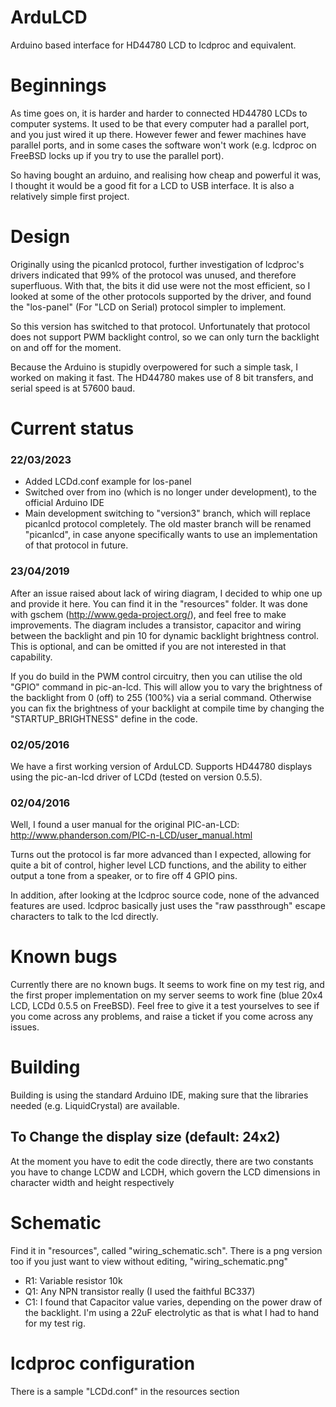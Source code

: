 # ArduLCD
Arduino based interface for HD44780 LCD to lcdproc and equivalent.

# Beginnings

As time goes on, it is harder and harder to connected HD44780 LCDs to computer systems. It used to be that every computer had a parallel port, and you just wired it up there.  However fewer and fewer machines have parallel ports, and in some cases the software won't work (e.g. lcdproc on FreeBSD locks up if you try to use the parallel port). 

So having bought an arduino, and realising how cheap and powerful it was, I thought it would be a good fit for a LCD to USB interface. It is also a relatively simple first project. 

# Design

Originally using the picanlcd protocol, further investigation of lcdproc's drivers indicated that 99% of the protocol was unused, and therefore superfluous. With that, the bits it did use were not the most efficient, so I looked at some of the other protocols supported by the driver, and found the "los-panel" (For "LCD on Serial) protocol simpler to implement.

So this version has switched to that protocol. Unfortunately that protocol does not support PWM backlight control, so we can only turn the backlight on and off for the moment.

Because the Arduino is stupidly overpowered for such a simple task, I worked on making it fast. The HD44780 makes use of 8 bit transfers, and serial speed is at 57600 baud.


# Current status
### 22/03/2023

- Added LCDd.conf example for los-panel
- Switched over from ino (which is no longer under development), to the official Arduino IDE
- Main development switching to "version3" branch, which will replace picanlcd protocol completely. The old master branch will be renamed "picanlcd", in case anyone specifically wants to use an implementation of that protocol in future.

### 23/04/2019

After an issue raised about lack of wiring diagram, I decided to whip one up and provide it here. You can find it in the "resources" folder. It was done with gschem (http://www.geda-project.org/), and feel free to make improvements. The diagram includes a transistor, capacitor and wiring between the backlight and pin 10 for dynamic backlight brightness control. This is optional, and can be omitted if you are not interested in that capability.

If you do build in the PWM control circuitry, then you can utilise the old "GPIO" command in pic-an-lcd. This will allow you to vary the brightness of the backlight from 0 (off) to 255 (100%) via a serial command. Otherwise you can fix the brightness of your backlight at compile time by changing the "STARTUP_BRIGHTNESS" define in the code.


### 02/05/2016

We have a first working version of ArduLCD. Supports HD44780 displays using the pic-an-lcd driver of LCDd (tested on version 0.5.5).

### 02/04/2016

Well, I found a user manual for the original PIC-an-LCD: http://www.phanderson.com/PIC-n-LCD/user_manual.html

Turns out the protocol is far more advanced than I expected, allowing for quite a bit of control, higher level LCD functions, and the ability to either output a tone from a speaker, or to fire off 4 GPIO pins.

In addition, after looking at the lcdproc source code, none of the advanced features are used. lcdproc basically just uses the "raw passthrough" escape characters to talk to the lcd directly.

# Known bugs

Currently there are no known bugs. It seems to work fine on my test rig, and the first proper implementation on my server seems to work fine (blue 20x4 LCD, LCDd 0.5.5 on FreeBSD). Feel free to give it a test yourselves to see if you come across any problems, and raise a ticket if you come across any issues.

# Building

Building is using the standard Arduino IDE, making sure that the libraries needed (e.g. LiquidCrystal) are available.

## To Change the display size (default: 24x2)

At the moment you have to edit the code directly, there are two constants you have to change LCDW and LCDH, which govern the LCD dimensions in character width and height respectively

# Schematic

Find it in "resources", called "wiring_schematic.sch". There is a png version too if you just want to view without editing, "wiring_schematic.png"

- R1: Variable resistor 10k
- Q1: Any NPN transistor really (I used the faithful BC337)
- C1: I found that Capacitor value varies, depending on the power draw of the backlight. I'm using a 22uF electrolytic as that is what I had to hand for my test rig.

# lcdproc configuration

There is a sample "LCDd.conf" in the resources section
